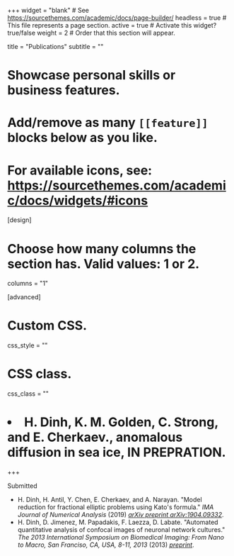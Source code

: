 +++
widget = "blank"  # See https://sourcethemes.com/academic/docs/page-builder/
headless = true  # This file represents a page section.
active = true  # Activate this widget? true/false
weight = 2  # Order that this section will appear.

title = "Publications"
subtitle = ""

# Showcase personal skills or business features.
# 
# Add/remove as many `[[feature]]` blocks below as you like.
# 
# For available icons, see: https://sourcethemes.com/academic/docs/widgets/#icons

[design]
  # Choose how many columns the section has. Valid values: 1 or 2.
  columns = "1"
  
[advanced]
 # Custom CSS. 
 css_style = ""
 
 # CSS class.
 css_class = ""

# <li> H. Dinh, K. M. Golden, C. Strong, and E. Cherkaev., anomalous diffusion in sea ice, IN PREPRATION.

+++

Submitted
<ul>
<li> H. Dinh, H. Antil, Y. Chen, E. Cherkaev, and A. Narayan. "Model reduction for fractional elliptic problems using Kato's formula." <i> IMA Journal of Numerical Analysis</i> (2019) <i><a href="https://arxiv.org/abs/1904.09332">arXiv preprint arXiv:1904.09332</a></i>.
<li> H. Dinh, D. Jimenez, M. Papadakis, F. Laezza, D. Labate. "Automated quantitative analysis of confocal images of neuronal network cultures." <i>The 2013 International Symposium on Biomedical Imaging: From Nano to Macro, San Franciso, CA, USA, 8-11, 2013</i> (2013) <i><a href="https://pdfs.semanticscholar.org/0a0c/0247a824c6dd5bb2d797ed6e073f9737b0fe.pdf">preprint</a></i>.
</ul>